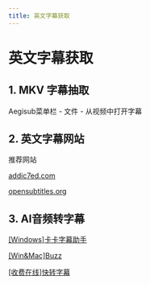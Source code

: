 ```yaml
---
title: 英文字幕获取
---
```


# 英文字幕获取

## 1. MKV 字幕抽取

Aegisub菜单栏 - 文件 - 从视频中打开字幕

## 2. 英文字幕网站

推荐网站 

[addic7ed.com](http://addic7ed.com) 

[opensubtitles.org](http://opensubtitles.org)

## 3. AI音频转字幕

[\[Windows\]卡卡字幕助手](https://github.com/WEIFENG2333/VideoCaptioner)

[\[Win&Mac\]Buzz](https://github.com/chidiwilliams/buzz)

[\[收费在线\]快转字幕](https://www.kzzimu.com/)